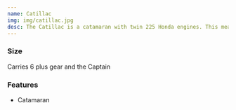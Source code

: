 ```yaml
---
name: Catillac
img: img/catillac.jpg
desc: The Catillac is a catamaran with twin 225 Honda engines. This means it gets to its destination 3 times faster than many conventional boats. Fish more, ride less.
---
```

<h3 class="statHeading">Size</h3>
   <p class="statContent">Carries 6 plus gear and the Captain</p>
<h3 class="statHeading">Features</h3>
<ul class="statContent">
   <li>Catamaran</li>
</ul>